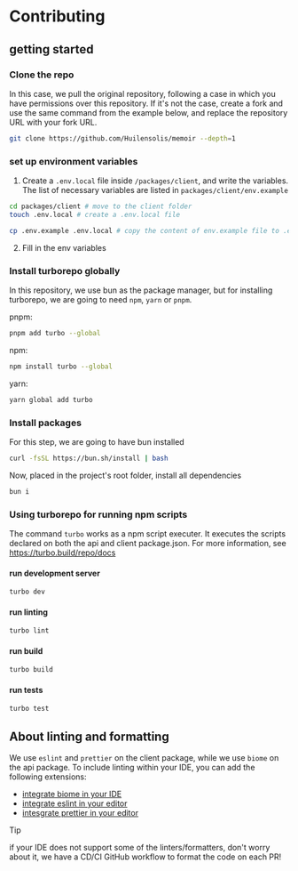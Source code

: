 # Contributing

## getting started

### Clone the repo
In this case, we pull the original repository, following a case in which you have permissions over this repository. If it's not the case, create a fork and use the same command from the example below, and replace the repository URL with your fork URL.

```bash
git clone https://github.com/Huilensolis/memoir --depth=1
```

### set up environment variables
1. Create a `.env.local` file inside `/packages/client`, and write the variables. The list of necessary variables are listed in `packages/client/env.example`

```bash
cd packages/client # move to the client folder
touch .env.local # create a .env.local file

cp .env.example .env.local # copy the content of env.example file to .env.local file
```
2. Fill in the env variables

### Install turborepo globally
In this repository, we use bun as the package manager, but for installing turborepo, we are going to need `npm`, `yarn` or `pnpm`.

pnpm:

```bash
pnpm add turbo --global
```

npm:

```bash
npm install turbo --global
```

yarn:

```bash
yarn global add turbo
```

### Install packages
For this step, we are going to have bun installed

```bash
curl -fsSL https://bun.sh/install | bash
```

Now, placed in the project's root folder, install all dependencies

```bash
bun i
```

### Using turborepo for running npm scripts
The command `turbo` works as a npm script executer. It executes the scripts declared on both the api and client package.json.
For more information, see https://turbo.build/repo/docs

#### run development server

```bash
turbo dev
```

#### run linting

```bash
turbo lint
```

#### run build

```bash
turbo build
```

#### run tests

```bash
turbo test
```

## About linting and formatting
We use `eslint` and `prettier` on the client package, while we use `biome` on the api package.
To include linting within your IDE, you can add the following extensions:
- [integrate biome in your IDE](https://biomejs.dev/guides/integrate-in-editor/)
- [integrate eslint in your editor](https://eslint.org/docs/latest/use/integrations#editors)
- [intesgrate prettier in your editor](https://prettier.io/docs/en/editors.html)
> [!TIP]
> if your IDE does not support some of the linters/formatters, don't worry about it, we have a CD/CI GitHub workflow to format the code on each PR!
